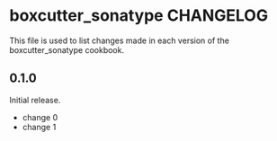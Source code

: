 # boxcutter_sonatype CHANGELOG

This file is used to list changes made in each version of the boxcutter_sonatype cookbook.

## 0.1.0

Initial release.

- change 0
- change 1
